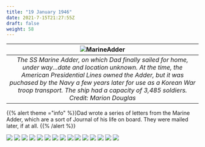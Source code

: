 ```yaml
---
title: "19 January 1946"
date: 2021-7-15T21:27:55Z
draft: false
weight: 58
---
```


| ![MarineAdder](Adder.jpg?height=500px)|
|:---:|
|*The SS Marine Adder, on which Dad finally sailed for home, under way...date and location unknown.  At the time, the American Presidential Lines owned the Adder, but it was puchased by the Navy a few years later for use as a  Korean War troop transport. The ship had a capacity of 3,485 soldiers.  Credit:  Marion Douglas*|

{{% alert theme ="info" %}}Dad wrote a series of letters from the Marine Adder, which are a sort of Journal of his life on board.  They were mailed later, if at all. {{% /alert %}}

![](img174.jpg)
![](img175.jpg)
![](img176.jpg)
![](img177.jpg)
![](img178.jpg)
![](img179.jpg)
![](img180.jpg)
![](img181.jpg)
![](img182.jpg)
![](img183.jpg)
![](img184.jpg)
![](img185.jpg)
![](img186.jpg)
![](img187.jpg)
![](img188.jpg)

